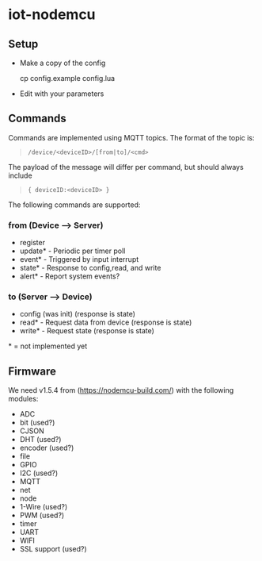 # iot-nodemcu

## Setup
- Make a copy of the config
	
	cp config.example config.lua
- Edit with your parameters

## Commands

Commands are implemented using MQTT topics. The format of the topic is:
> `/device/<deviceID>/[from|to]/<cmd>`

The payload of the message will differ per command, but should always include
> `{ deviceID:<deviceID> }`

The following commands are supported:
### from (Device --> Server)
- register
- update* - Periodic per timer poll
- event* - Triggered by input interrupt
- state* - Response to config,read, and write
- alert* - Report system events?

### to (Server --> Device)
- config (was init) (response is state)
- read* - Request data from device (response is state)
- write* - Request state (response is state)

\* = not implemented yet

## Firmware
We need v1.5.4 from (https://nodemcu-build.com/) with the following modules:
- ADC
- bit (used?)
- CJSON
- DHT (used?)
- encoder (used?)
- file
- GPIO
- I2C (used?)
- MQTT
- net
- node
- 1-Wire (used?)
- PWM (used?)
- timer
- UART
- WIFI
- SSL support (used?)